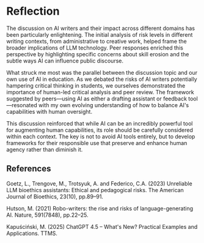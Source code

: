 # Reflection

The discussion on AI writers and their impact across different domains has been particularly enlightening. The initial analysis of risk levels in different writing contexts, from administrative to creative work, helped frame the broader implications of LLM technology. Peer responses enriched this perspective by highlighting specific concerns about skill erosion and the subtle ways AI can influence public discourse.

What struck me most was the parallel between the discussion topic and our own use of AI in education. As we debated the risks of AI writers potentially hampering critical thinking in students, we ourselves demonstrated the importance of human-led critical analysis and peer review. The framework suggested by peers—using AI as either a drafting assistant or feedback tool—resonated with my own evolving understanding of how to balance AI's capabilities with human oversight.

This discussion reinforced that while AI can be an incredibly powerful tool for augmenting human capabilities, its role should be carefully considered within each context. The key is not to avoid AI tools entirely, but to develop frameworks for their responsible use that preserve and enhance human agency rather than diminish it.

## References

Goetz, L., Trengove, M., Trotsyuk, A. and Federico, C.A. (2023) Unreliable LLM bioethics assistants: Ethical and pedagogical risks. The American Journal of Bioethics, 23(10), pp.89–91.

Hutson, M. (2021) Robo-writers: the rise and risks of language-generating AI. Nature, 591(7848), pp.22–25.

Kapuściński, M. (2025) ChatGPT 4.5 – What's New? Practical Examples and Applications. TTMS. 